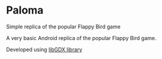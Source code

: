 # Paloma
Simple replica of the popular Flappy Bird game

A very basic Android replica of the popular Flappy Bird game.

Developed using [libGDX library](http://libgdx.badlogicgames.com/)
